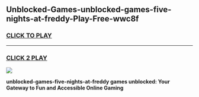 
## Unblocked-Games-unblocked-games-five-nights-at-freddy-Play-Free-wwc8f
<h3>
<a href="https://premium76.site?title=unblocked-games-five-nights-at-freddy&ref=18A1">CLICK TO PLAY</a></h3>
<hr>

<h3>
<a href="https://premium76.site?title=unblocked-games-five-nights-at-freddy&ref=18A1">CLICK 2 PLAY</a>
  
</h3>

<a href="https://premium76.site?title=unblocked-games-five-nights-at-freddy&ref=18A1"><img src="https://clearcache.store/games.png"></a>


**unblocked-games-five-nights-at-freddy games unblocked: Your Gateway to Fun and Accessible Online Gaming**
